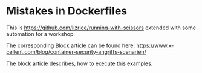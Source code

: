 # Mistakes in Dockerfiles
This is https://github.com/lizrice/running-with-scissors extended with some automation for a workshop.

The corresponding Block article can be found here: https://www.x-cellent.com/blog/container-security-angriffs-scenarien/

The block article describes, how to execute this examples.
